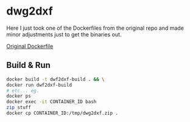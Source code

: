 # dwg2dxf

Here I just took one of the Dockerfiles from the original repo and made minor adjustments just to get the binaries out.

[Original Dockerfile](https://github.com/LibreDWG/libredwg/blob/master/build-aux/Dockerfile)

## Build & Run

```bash
docker build -t dwf2dxf-build . && \
docker run dwf2dxf-build
# etc... eg.
docker ps
docker exec -it CONTAINER_ID bash
zip stuff
docker cp CONTAINER_ID:/tmp/dwg2dxf.zip .
```
